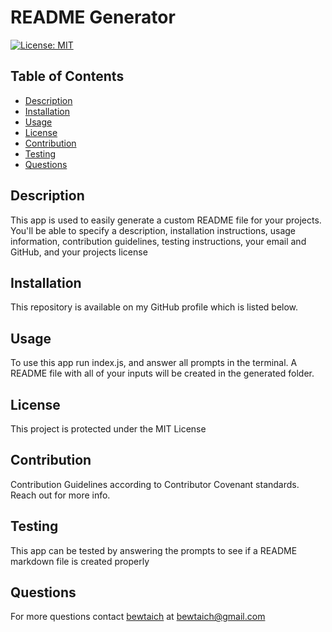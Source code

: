 # README Generator
[![License: MIT](https://img.shields.io/badge/License-MIT-blue.svg)](https://opensource.org/licenses/MIT)

## Table of Contents

- [Description](#description)
- [Installation](#installation)
- [Usage](#usage)
- [License](#license)
- [Contribution](#contribution)
- [Testing](#testing)
- [Questions](#questions)
  
## Description

This app is used to easily generate a custom README file for your projects. You'll be able to specify a description, installation instructions, usage information, contribution guidelines, testing instructions, your email and GitHub, and your projects license

## Installation

This repository is available on my GitHub profile which is listed below.

## Usage

To use this app run index.js, and answer all prompts in the terminal. A README file with all of your inputs will be created in the generated folder.

## License

This project is protected under the MIT License


## Contribution

Contribution Guidelines according to Contributor Covenant standards. Reach out for more info.

## Testing

This app can be tested by answering the prompts to see if a README markdown file is created properly

## Questions

For more questions contact [bewtaich](https://github.com/bewtaich) at bewtaich@gmail.com
  